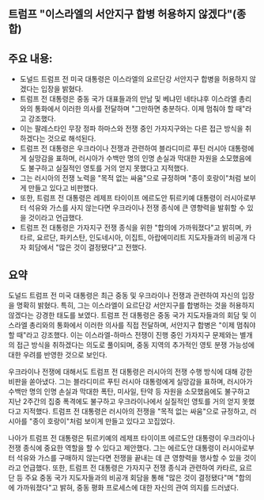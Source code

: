 ## 트럼프 "이스라엘의 서안지구 합병 허용하지 않겠다"(종합)

## 주요 내용:
*   도널드 트럼프 전 미국 대통령은 이스라엘의 요르단강 서안지구 합병을 허용하지 않겠다는 입장을 밝혔다.
*   트럼프 전 대통령은 중동 국가 대표들과의 만남 및 베냐민 네타냐후 이스라엘 총리와의 통화에서 이러한 의사를 전달하며 "그만하면 충분하다. 이제 멈춰야 할 때"라고 강조했다.
*   이는 팔레스타인 무장 정파 하마스와 전쟁 중인 가자지구와는 다른 접근 방식을 취하겠다는 것으로 해석된다.
*   트럼프 전 대통령은 우크라이나 전쟁과 관련하여 블라디미르 푸틴 러시아 대통령에게 실망감을 표하며, 러시아가 수백만 명의 인명 손실과 막대한 자원을 소모했음에도 불구하고 실질적인 영토를 거의 얻지 못했다고 지적했다.
*   그는 러시아의 전쟁 노력을 "목적 없는 싸움"으로 규정하며 "종이 호랑이"처럼 보이게 만들고 있다고 비판했다.
*   또한, 트럼프 전 대통령은 레제프 타이이프 에르도안 튀르키예 대통령이 러시아로부터 석유와 가스를 사지 않는다면 우크라이나 전쟁 종식에 큰 영향력을 발휘할 수 있을 것이라고 언급했다.
*   트럼프 전 대통령은 가자지구 전쟁 종식을 위한 "합의에 가까워졌다"고 밝히며, 카타르, 요르단, 파키스탄, 인도네시아, 이집트, 아랍에미리트 지도자들과의 비공개 다자 회담에서 "많은 것이 결정됐다"고 전했다.

## 요약

도널드 트럼프 전 미국 대통령은 최근 중동 및 우크라이나 전쟁과 관련하여 자신의 입장을 명확히 밝혔다. 특히, 그는 이스라엘이 요르단강 서안지구를 합병하는 것을 허용하지 않겠다는 강경한 태도를 보였다. 트럼프 전 대통령은 중동 국가 지도자들과의 회담 및 이스라엘 총리와의 통화에서 이러한 의사를 직접 전달하며, 서안지구 합병은 "이제 멈춰야 할 때"라고 강조했다. 이는 이스라엘-하마스 전쟁이 진행 중인 가자지구 문제와는 별개의 접근 방식을 취하겠다는 의도로 풀이되며, 중동 지역의 추가적인 영토 분쟁 가능성에 대한 우려를 반영한 것으로 보인다.

우크라이나 전쟁에 대해서도 트럼프 전 대통령은 러시아의 전쟁 수행 방식에 대해 강한 비판을 쏟아냈다. 그는 블라디미르 푸틴 러시아 대통령에게 실망감을 표하며, 러시아가 수백만 명의 인명 손실과 막대한 폭탄, 미사일, 탄약 등 자원을 소모했음에도 불구하고 지난 2주간의 집중 폭격에도 불구하고 우크라이나에서 실질적인 영토를 거의 얻지 못했다고 지적했다. 트럼프 전 대통령은 러시아의 전쟁을 "목적 없는 싸움"으로 규정하고, 러시아를 "종이 호랑이"처럼 보이게 만들고 있다고 꼬집었다.

나아가 트럼프 전 대통령은 튀르키예의 레제프 타이이프 에르도안 대통령이 우크라이나 전쟁 종식에 중요한 역할을 할 수 있다고 제안했다. 그는 에르도안 대통령이 러시아로부터 석유와 가스를 구매하지 않는다면 전쟁을 끝내는 데 큰 영향력을 행사할 수 있을 것이라고 언급했다. 또한, 트럼프 전 대통령은 가자지구 전쟁 종식과 관련하여 카타르, 요르단 등 주요 중동 국가 지도자들과의 비공개 회담을 통해 "많은 것이 결정됐다"며 "합의에 가까워졌다"고 밝혀, 중동 평화 프로세스에 대한 자신의 관여 의지를 드러냈다.
